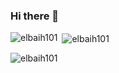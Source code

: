 ### Hi there 👋

<!--
**elbaih101/elbaih101** is a ✨ _special_ ✨ repository because its `README.md` (this file) appears on your GitHub profile.

Here are some ideas to get you started:

- 🔭 I’m currently working on ...
- 🌱 I’m currently learning ...
- 👯 I’m looking to collaborate on ...
- 🤔 I’m looking for help with ...
- 💬 Ask me about ...
- 📫 How to reach me: ...
- 😄 Pronouns: ...
- ⚡ Fun fact: ...
-->
<p><img align="left" src="https://github-readme-stats.vercel.app/api/top-langs?username=elbaih101&show_icons=true&locale=en&layout=compact" alt="elbaih101" /></p>

<p>&nbsp;<img align="center" src="https://github-readme-stats.vercel.app/api?username=elbaih101&show_icons=true&locale=en" alt="elbaih101" /></p>

<p><img align="center" src="https://github-readme-streak-stats.herokuapp.com/?user=elbaih101&" alt="elbaih101" /></p>
